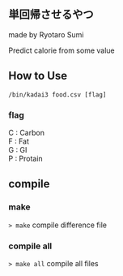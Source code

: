 ## 単回帰させるやつ
made by Ryotaro Sumi  
  
Predict calorie from some value  
  
## How to Use
`/bin/kadai3 food.csv [flag]`  

### flag
C : Carbon  
F : Fat  
G : GI  
P : Protain  
  
## compile
  
### make
`> make` compile difference file  
  
### compile all
  
`> make all` compile all files  